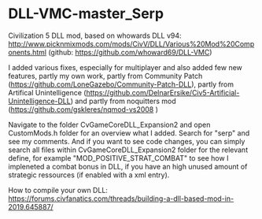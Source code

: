 # DLL-VMC-master_Serp
 Civilization 5 DLL mod, based on whowards DLL v94:  http://www.picknmixmods.com/mods/CivV/DLL/Various%20Mod%20Components.html (github: https://github.com/whoward69/DLL-VMC)

I added various fixes, especially for multiplayer and also added few new features, partly my own work, partly from Community Patch (https://github.com/LoneGazebo/Community-Patch-DLL), partly from Artifical Unintelligence (https://github.com/DelnarErsike/Civ5-Artificial-Unintelligence-DLL) and partly from noquitters mod (https://github.com/gskleres/nqmod-vs2008 )

Navigate to the folder CvGameCoreDLL_Expansion2 and open CustomMods.h folder for an overview what I added. Search for "serp" and see my comments. And if you want to see code changes, you can simply search all files within CvGameCoreDLL_Expansion2 folder for the relevant define, for example "MOD_POSITIVE_STRAT_COMBAT" to see how I impleneted a combat bonus in DLL, if you have an high unused amount of strategic ressources (if enabled with a xml entry).

How to compile your own DLL:
https://forums.civfanatics.com/threads/building-a-dll-based-mod-in-2019.645887/

